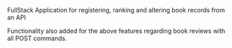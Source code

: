 FullStack Application for registering, ranking and altering book records from an API

Functionality also added for the above features regarding book reviews with all POST commands.
